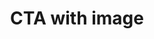 ---
title: CTA with image
category: Marketing
paid: true
isActive: true
ltr: {"vue":{"vueCss":[],"vueTail":[]},"preview":"function App() {\n  return /*#__PURE__*/React.createElement(\"section\", {\n    className: \"py-14\"\n  }, /*#__PURE__*/React.createElement(\"div\", {\n    className: \"max-w-screen-xl mx-auto md:px-8\"\n  }, /*#__PURE__*/React.createElement(\"div\", {\n    className: \"items-center gap-x-12 sm:px-4 md:px-0 lg:flex\"\n  }, /*#__PURE__*/React.createElement(\"div\", {\n    className: \"flex-1 sm:hidden lg:block\"\n  }, /*#__PURE__*/React.createElement(\"img\", {\n    src: \"https://images.unsplash.com/photo-1557804506-669a67965ba0?ixlib=rb-4.0.3&ixid=MnwxMjA3fDB8MHxwaG90by1wYWdlfHx8fGVufDB8fHx8&auto=format&fit=crop&w=774&q=80\",\n    className: \"md:max-w-lg sm:rounded-lg\",\n    alt: \"\"\n  })), /*#__PURE__*/React.createElement(\"div\", {\n    className: \"max-w-xl px-4 space-y-3 mt-6 sm:px-0 md:mt-0 lg:max-w-2xl\"\n  }, /*#__PURE__*/React.createElement(\"h3\", {\n    className: \"text-indigo-600 font-semibold\"\n  }, \"Professional services\"), /*#__PURE__*/React.createElement(\"p\", {\n    className: \"text-gray-800 text-3xl font-semibold sm:text-4xl\"\n  }, \"Build your SaaS solution with help from our experts\"), /*#__PURE__*/React.createElement(\"p\", {\n    className: \"mt-3 text-gray-600\"\n  }, \"Duis aute irure dolor in reprehenderit in voluptate velit esse cillum dolore eu fugiat nulla pariatur. Excepteur sint occaecat cupidatat non proident, sunt in culpa qui officia deserunt mollit anim id est laborum, sed ut perspiciatis unde omnis iste natus error sit voluptatem accusantium doloremque laudantium\"), /*#__PURE__*/React.createElement(\"a\", {\n    href: \"javascript:void(0)\",\n    className: \"inline-flex gap-x-1 items-center text-indigo-600 hover:text-indigo-500 duration-150 font-medium\"\n  }, \"Learn more\", /*#__PURE__*/React.createElement(\"svg\", {\n    xmlns: \"http://www.w3.org/2000/svg\",\n    viewBox: \"0 0 20 20\",\n    fill: \"currentColor\",\n    className: \"w-5 h-5\"\n  }, /*#__PURE__*/React.createElement(\"path\", {\n    fillRule: \"evenodd\",\n    d: \"M3 10a.75.75 0 01.75-.75h10.638L10.23 5.29a.75.75 0 111.04-1.08l5.5 5.25a.75.75 0 010 1.08l-5.5 5.25a.75.75 0 11-1.04-1.08l4.158-3.96H3.75A.75.75 0 013 10z\",\n    clipRule: \"evenodd\"\n  })))))));\n}","react":{"jsxCss":[],"jsxTail":[{"code":"export default () => {\n    return (\n        <section className=\"py-14\">\n            <div className=\"max-w-screen-xl mx-auto md:px-8\">\n                <div className=\"items-center gap-x-12 sm:px-4 md:px-0 lg:flex\">\n                    <div className=\"flex-1 sm:hidden lg:block\">\n                        <img src=\"https://images.unsplash.com/photo-1557804506-669a67965ba0?ixlib=rb-4.0.3&ixid=MnwxMjA3fDB8MHxwaG90by1wYWdlfHx8fGVufDB8fHx8&auto=format&fit=crop&w=774&q=80\" className=\"md:max-w-lg sm:rounded-lg\" alt=\"\" />\n                    </div>\n                    <div className=\"max-w-xl px-4 space-y-3 mt-6 sm:px-0 md:mt-0 lg:max-w-2xl\">\n                        <h3 className=\"text-indigo-600 font-semibold\">\n                            Professional services\n                        </h3>\n                        <p className=\"text-gray-800 text-3xl font-semibold sm:text-4xl\">\n                            Build your SaaS solution with help from our experts\n                        </p>\n                        <p className=\"mt-3 text-gray-600\">\n                            Duis aute irure dolor in reprehenderit in voluptate velit esse cillum dolore eu fugiat nulla pariatur. Excepteur sint occaecat cupidatat non proident, sunt in culpa qui officia deserunt mollit anim id est laborum, sed ut perspiciatis unde omnis iste natus error sit voluptatem accusantium doloremque laudantium\n                        </p>\n                        <a href=\"javascript:void(0)\" className=\"inline-flex gap-x-1 items-center text-indigo-600 hover:text-indigo-500 duration-150 font-medium\">\n                            Learn more\n                            <svg xmlns=\"http://www.w3.org/2000/svg\" viewBox=\"0 0 20 20\" fill=\"currentColor\" className=\"w-5 h-5\">\n                                <path fillRule=\"evenodd\" d=\"M3 10a.75.75 0 01.75-.75h10.638L10.23 5.29a.75.75 0 111.04-1.08l5.5 5.25a.75.75 0 010 1.08l-5.5 5.25a.75.75 0 11-1.04-1.08l4.158-3.96H3.75A.75.75 0 013 10z\" clipRule=\"evenodd\" />\n                            </svg>\n                        </a>\n                    </div>\n                </div>\n            </div>\n        </section>\n    )\n}","label":"App.jsx"}]}}
rtl: {"react":{"jsxCss":[],"jsxTail":[{"code":"export default () => {\n    return (\n        <section className=\"py-14\">\n            <div className=\"max-w-screen-xl mx-auto md:px-8\">\n                <div className=\"items-center gap-x-12 sm:px-4 md:px-0 lg:flex\">\n                    <div className=\"flex-1 sm:hidden lg:block\">\n                        <img src=\"https://images.unsplash.com/photo-1557804506-669a67965ba0?ixlib=rb-4.0.3&ixid=MnwxMjA3fDB8MHxwaG90by1wYWdlfHx8fGVufDB8fHx8&auto=format&fit=crop&w=774&q=80\" className=\"md:max-w-lg sm:rounded-lg\" alt=\"\" />\n                    </div>\n                    <div className=\"max-w-xl px-4 space-y-3 mt-6 sm:px-0 md:mt-0 lg:max-w-2xl\">\n                        <h3 className=\"text-indigo-600 font-semibold\">\n                            خدمات احترافية\n                        </h3>\n                        <p className=\"text-gray-800 text-3xl font-semibold sm:text-4xl\">\n                            قم ببناء منتج SaaS الخاص بك بمساعدة خبرائنا\n                        </p>\n                        <p className=\"mt-3 text-gray-600\">\n                            هناك حقيقة مثبتة منذ زمن طويل وهي أن المحتوى المقروء لصفحة ما سيلهي القارئ عن التركيز على الشكل الخارجي للنص أو شكل توضع الفقرات في الصفحة التي يقرأها. ولذلك يتم استخدام طريقة لوريم إيبسوم لأنها تعطي توزيعاَ طبيعياَ -إلى حد ما- للأحرف عوضاً عن استخدام \"هنا يوجد محتوى نصي، هنا يوجد محتوى نصي\" فتجعلها تبدو (أي الأحرف) وكأنها نص مقروء. العديد من برامح النشر المكتبي وبرامح تحرير صفحات الويب تستخدم لوريم إيبسوم بشكل إفتراضي كنموذج عن النص.\n                        </p>\n                        <a href=\"javascript:void(0)\" className=\"inline-flex gap-x-1 items-center text-indigo-600 hover:text-indigo-500 duration-150 font-medium\">\n                            معرفة المزيد\n                            <svg xmlns=\"http://www.w3.org/2000/svg\" fill=\"none\" viewBox=\"0 0 24 24\" stroke-width=\"1.5\" stroke=\"currentColor\" className=\"w-5 h-5\">\n                                <path stroke-linecap=\"round\" stroke-linejoin=\"round\" d=\"M19.5 12h-15m0 0l6.75 6.75M4.5 12l6.75-6.75\" />\n                            </svg>\n\n                        </a>\n                    </div>\n                </div>\n            </div>\n        </section>\n    )\n}","label":"App.jsx"}]},"preview":"function App() {\n  return /*#__PURE__*/React.createElement(\"section\", {\n    className: \"py-14\"\n  }, /*#__PURE__*/React.createElement(\"div\", {\n    className: \"max-w-screen-xl mx-auto md:px-8\"\n  }, /*#__PURE__*/React.createElement(\"div\", {\n    className: \"items-center gap-x-12 sm:px-4 md:px-0 lg:flex\"\n  }, /*#__PURE__*/React.createElement(\"div\", {\n    className: \"flex-1 sm:hidden lg:block\"\n  }, /*#__PURE__*/React.createElement(\"img\", {\n    src: \"https://images.unsplash.com/photo-1557804506-669a67965ba0?ixlib=rb-4.0.3&ixid=MnwxMjA3fDB8MHxwaG90by1wYWdlfHx8fGVufDB8fHx8&auto=format&fit=crop&w=774&q=80\",\n    className: \"md:max-w-lg sm:rounded-lg\",\n    alt: \"\"\n  })), /*#__PURE__*/React.createElement(\"div\", {\n    className: \"max-w-xl px-4 space-y-3 mt-6 sm:px-0 md:mt-0 lg:max-w-2xl\"\n  }, /*#__PURE__*/React.createElement(\"h3\", {\n    className: \"text-indigo-600 font-semibold\"\n  }, \"\\u062E\\u062F\\u0645\\u0627\\u062A \\u0627\\u062D\\u062A\\u0631\\u0627\\u0641\\u064A\\u0629\"), /*#__PURE__*/React.createElement(\"p\", {\n    className: \"text-gray-800 text-3xl font-semibold sm:text-4xl\"\n  }, \"\\u0642\\u0645 \\u0628\\u0628\\u0646\\u0627\\u0621 \\u0645\\u0646\\u062A\\u062C SaaS \\u0627\\u0644\\u062E\\u0627\\u0635 \\u0628\\u0643 \\u0628\\u0645\\u0633\\u0627\\u0639\\u062F\\u0629 \\u062E\\u0628\\u0631\\u0627\\u0626\\u0646\\u0627\"), /*#__PURE__*/React.createElement(\"p\", {\n    className: \"mt-3 text-gray-600\"\n  }, \"\\u0647\\u0646\\u0627\\u0643 \\u062D\\u0642\\u064A\\u0642\\u0629 \\u0645\\u062B\\u0628\\u062A\\u0629 \\u0645\\u0646\\u0630 \\u0632\\u0645\\u0646 \\u0637\\u0648\\u064A\\u0644 \\u0648\\u0647\\u064A \\u0623\\u0646 \\u0627\\u0644\\u0645\\u062D\\u062A\\u0648\\u0649 \\u0627\\u0644\\u0645\\u0642\\u0631\\u0648\\u0621 \\u0644\\u0635\\u0641\\u062D\\u0629 \\u0645\\u0627 \\u0633\\u064A\\u0644\\u0647\\u064A \\u0627\\u0644\\u0642\\u0627\\u0631\\u0626 \\u0639\\u0646 \\u0627\\u0644\\u062A\\u0631\\u0643\\u064A\\u0632 \\u0639\\u0644\\u0649 \\u0627\\u0644\\u0634\\u0643\\u0644 \\u0627\\u0644\\u062E\\u0627\\u0631\\u062C\\u064A \\u0644\\u0644\\u0646\\u0635 \\u0623\\u0648 \\u0634\\u0643\\u0644 \\u062A\\u0648\\u0636\\u0639 \\u0627\\u0644\\u0641\\u0642\\u0631\\u0627\\u062A \\u0641\\u064A \\u0627\\u0644\\u0635\\u0641\\u062D\\u0629 \\u0627\\u0644\\u062A\\u064A \\u064A\\u0642\\u0631\\u0623\\u0647\\u0627. \\u0648\\u0644\\u0630\\u0644\\u0643 \\u064A\\u062A\\u0645 \\u0627\\u0633\\u062A\\u062E\\u062F\\u0627\\u0645 \\u0637\\u0631\\u064A\\u0642\\u0629 \\u0644\\u0648\\u0631\\u064A\\u0645 \\u0625\\u064A\\u0628\\u0633\\u0648\\u0645 \\u0644\\u0623\\u0646\\u0647\\u0627 \\u062A\\u0639\\u0637\\u064A \\u062A\\u0648\\u0632\\u064A\\u0639\\u0627\\u064E \\u0637\\u0628\\u064A\\u0639\\u064A\\u0627\\u064E -\\u0625\\u0644\\u0649 \\u062D\\u062F \\u0645\\u0627- \\u0644\\u0644\\u0623\\u062D\\u0631\\u0641 \\u0639\\u0648\\u0636\\u0627\\u064B \\u0639\\u0646 \\u0627\\u0633\\u062A\\u062E\\u062F\\u0627\\u0645 \\\"\\u0647\\u0646\\u0627 \\u064A\\u0648\\u062C\\u062F \\u0645\\u062D\\u062A\\u0648\\u0649 \\u0646\\u0635\\u064A\\u060C \\u0647\\u0646\\u0627 \\u064A\\u0648\\u062C\\u062F \\u0645\\u062D\\u062A\\u0648\\u0649 \\u0646\\u0635\\u064A\\\" \\u0641\\u062A\\u062C\\u0639\\u0644\\u0647\\u0627 \\u062A\\u0628\\u062F\\u0648 (\\u0623\\u064A \\u0627\\u0644\\u0623\\u062D\\u0631\\u0641) \\u0648\\u0643\\u0623\\u0646\\u0647\\u0627 \\u0646\\u0635 \\u0645\\u0642\\u0631\\u0648\\u0621. \\u0627\\u0644\\u0639\\u062F\\u064A\\u062F \\u0645\\u0646 \\u0628\\u0631\\u0627\\u0645\\u062D \\u0627\\u0644\\u0646\\u0634\\u0631 \\u0627\\u0644\\u0645\\u0643\\u062A\\u0628\\u064A \\u0648\\u0628\\u0631\\u0627\\u0645\\u062D \\u062A\\u062D\\u0631\\u064A\\u0631 \\u0635\\u0641\\u062D\\u0627\\u062A \\u0627\\u0644\\u0648\\u064A\\u0628 \\u062A\\u0633\\u062A\\u062E\\u062F\\u0645 \\u0644\\u0648\\u0631\\u064A\\u0645 \\u0625\\u064A\\u0628\\u0633\\u0648\\u0645 \\u0628\\u0634\\u0643\\u0644 \\u0625\\u0641\\u062A\\u0631\\u0627\\u0636\\u064A \\u0643\\u0646\\u0645\\u0648\\u0630\\u062C \\u0639\\u0646 \\u0627\\u0644\\u0646\\u0635.\"), /*#__PURE__*/React.createElement(\"a\", {\n    href: \"javascript:void(0)\",\n    className: \"inline-flex gap-x-1 items-center text-indigo-600 hover:text-indigo-500 duration-150 font-medium\"\n  }, \"\\u0645\\u0639\\u0631\\u0641\\u0629 \\u0627\\u0644\\u0645\\u0632\\u064A\\u062F\", /*#__PURE__*/React.createElement(\"svg\", {\n    xmlns: \"http://www.w3.org/2000/svg\",\n    fill: \"none\",\n    viewBox: \"0 0 24 24\",\n    \"stroke-width\": \"1.5\",\n    stroke: \"currentColor\",\n    className: \"w-5 h-5\"\n  }, /*#__PURE__*/React.createElement(\"path\", {\n    \"stroke-linecap\": \"round\",\n    \"stroke-linejoin\": \"round\",\n    d: \"M19.5 12h-15m0 0l6.75 6.75M4.5 12l6.75-6.75\"\n  })))))));\n}","vue":{"vueTail":[],"vueCss":[]}}
slug: /cta-sections
id: 37d8200c-39d0-4883-98e8-2e249de5a055
created_at: 1670158891984
---